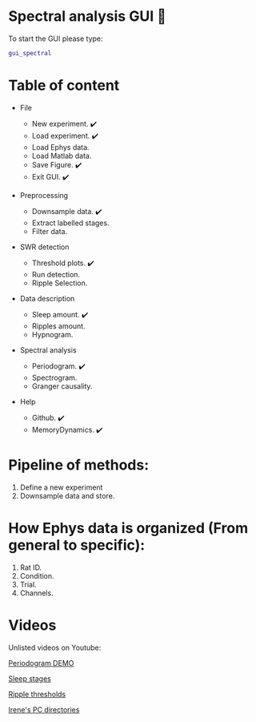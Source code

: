 # Spectral analysis GUI :crystal_ball:

To start the GUI please type:
```matlab
gui_spectral
```

# Table of content

 * File
   * New experiment. :heavy_check_mark:
   * Load experiment. :heavy_check_mark:
   * Load Ephys data.
   * Load Matlab data.
   * Save Figure.  :heavy_check_mark:
   * Exit GUI. :heavy_check_mark:
   
 * Preprocessing
   * Downsample data. :heavy_check_mark:
   * Extract labelled stages.
   * Filter data.
 
 * SWR detection
   * Threshold plots. :heavy_check_mark:
   * Run detection. 
   * Ripple Selection.
 
 * Data description
   * Sleep amount. :heavy_check_mark:
   * Ripples amount. 
   * Hypnogram.
 
 * Spectral analysis
   * Periodogram. :heavy_check_mark:
   * Spectrogram. 
   * Granger causality.
 
 * Help
   * Github. :heavy_check_mark:
   * MemoryDynamics. :heavy_check_mark:

# Pipeline of methods:

1. Define a new experiment 
2. Downsample data and store.

# How Ephys data is organized (From general to specific):

1. Rat ID.
2. Condition.
3. Trial.
4. Channels.



# Videos 
<!--- 
PART 1
<p align="center">
<img src="gif1.gif" width="1500">
</p>
PART 2
<p align="center">
<img src="gif2.gif" width="1500">
</p>
PART 3
<p align="center">
<img src="gif3.gif" width="1500">
</p>
 --->

<!--- <img src="poster_Adrian8.png" width="800">--->

Unlisted videos on Youtube:

[Periodogram DEMO](https://www.youtube.com/watch?v=TUbLwjfCAMI&feature=youtu.be)

[Sleep stages](https://www.youtube.com/watch?v=KMN62T7EluY&feature=youtu.be)

[Ripple thresholds](https://www.youtube.com/watch?v=IMpiQVgEH4g&feature=youtu.be)

[Irene's PC directories](https://www.youtube.com/watch?v=zP2UaCQGjFA&feature=youtu.be)

